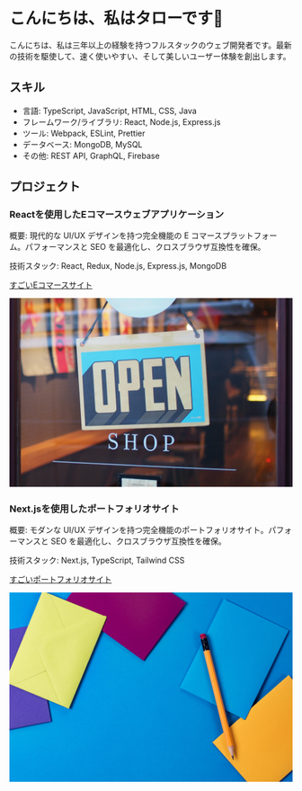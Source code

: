 # こんにちは、私はタローです👋

こんにちは、私は三年以上の経験を持つフルスタックのウェブ開発者です。最新の技術を駆使して、速く使いやすい、そして美しいユーザー体験を創出します。

## スキル

- 言語: TypeScript, JavaScript, HTML, CSS, Java
- フレームワーク/ライブラリ: React, Node.js, Express.js
- ツール: Webpack, ESLint, Prettier
- データベース: MongoDB, MySQL
- その他: REST API, GraphQL, Firebase

## プロジェクト

### Reactを使用したEコマースウェブアプリケーション

概要: 現代的な UI/UX デザインを持つ完全機能の E コマースプラットフォーム。パフォーマンスと SEO を最適化し、クロスブラウザ互換性を確保。

技術スタック: React, Redux, Node.js, Express.js, MongoDB

[すごいEコマースサイト](http://example.com/)

![](./e-commerce.jpg)

### Next.jsを使用したポートフォリオサイト

概要: モダンな UI/UX デザインを持つ完全機能のポートフォリオサイト。パフォーマンスと SEO を最適化し、クロスブラウザ互換性を確保。

技術スタック: Next.js, TypeScript, Tailwind CSS

[すごいポートフォリオサイト](http://example.com/)

![](./portfolio.jpg)
